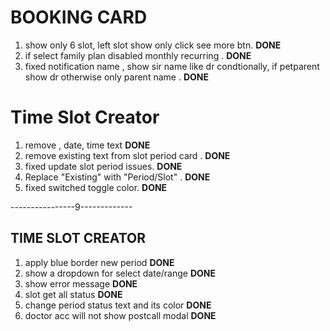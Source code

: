 # BOOKING CARD

1.  show only 6 slot, left slot show only click see more btn. **DONE**
2.  if select family plan disabled monthly recurring . **DONE**
3.  fixed notification name , show sir name like dr condtionally, if petparent show dr otherwise only parent name . **DONE**

# Time Slot Creator

1. remove , date, time text **DONE**
2. remove existing text from slot period card . **DONE**
3. fixed update slot period issues. **DONE**
4. Replace "Existing" with "Period/Slot" . **DONE**
5. fixed switched toggle color. **DONE**

----------------9-------------

## TIME SLOT CREATOR

1. apply blue border new period **DONE**
2. show a dropdown for select date/range **DONE**
3. show error message **DONE**
4. slot get all status **DONE**
5. change period status text and its color **DONE**
6. doctor acc will not show postcall modal **DONE**
